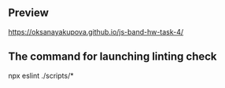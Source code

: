 ## Preview
https://oksanayakupova.github.io/js-band-hw-task-4/

## The command for launching linting check
npx eslint ./scripts/*
